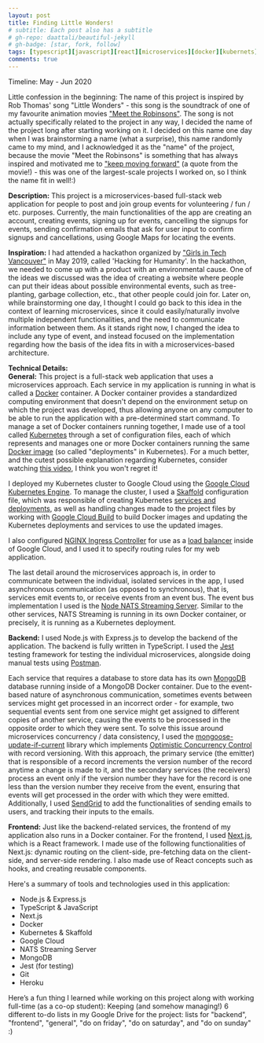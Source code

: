 ```yaml
---
layout: post
title: Finding Little Wonders!
# subtitle: Each post also has a subtitle
# gh-repo: daattali/beautiful-jekyll
# gh-badge: [star, fork, follow]
tags: [typescript][javascript][react][microservices][docker][kubernets][googlecloud]
comments: true
---
```


Timeline: May - Jun 2020

Little confession in the beginning: The name of this project is inspired by Rob Thomas' song "Little Wonders" - this song is the soundtrack of one of my favourite animation movies ["Meet the Robinsons"](https://en.wikipedia.org/wiki/Meet_the_Robinsons). The song is not actually specifically related to the project in any way, I decided the name of the project long after starting working on it. I decided on this name one day when I was brainstorming a name (what a surprise), this name randomly came to my mind, and I acknowledged it as the "name" of the project, because the movie "Meet the Robinsons" is something that has always inspired and motivated me to ["keep moving forward"](https://www.youtube.com/watch?v=LmW3H-EXYS0) (a quote from the movie!) - this was one of the largest-scale projects I worked on, so I think the name fit in well!:)

**Description:** This project is a microservices-based full-stack web application for people to post and join group events for volunteering / fun / etc. purposes. Currently, the main functionalities of the app are creating an account, creating events, signing up for events, cancelling the signups for events, sending confirmation emails that ask for user input to confirm signups and cancellations, using Google Maps for locating the events.

**Inspiration:** I had attended a hackathon organized by ["Girls in Tech Vancouver"](https://vancouver.girlsintech.org/) in May 2019, called 'Hacking for Humanity'. In the hackathon, we needed to come up with a product with an environmental cause. One of the ideas we discussed was the idea of creating a website where people can put their ideas about possible environmental events, such as tree-planting, garbage collection, etc., that other people could join for. Later on, while brainstorming one day, I thought I could go back to this idea in the context of learning microservices, since it could easily/naturally involve multiple independent functionalities, and the need to communicate information between them. As it stands right now, I changed the idea to include any type of event, and instead focused on the implementation regarding how the basis of the idea fits in with a microservices-based architecture.

**Technical Details:**  
**General:** This project is a full-stack web application that uses a microservices approach.
Each service in my application is running in what is called a [Docker](https://www.docker.com/) container. A Docker container provides a standardized computing environment that doesn't depend on the environment setup on which the project was developed, thus allowing anyone on any computer to be able to run the application with a pre-determined start command. To manage a set of Docker containers running together, I made use of a tool called [Kubernetes](https://kubernetes.io/) through a set of configuration files, each of which represents and manages one or more Docker containers running the same [Docker image](https://phoenixnap.com/kb/docker-image-vs-container#:~:text=Images%20can%20exist%20without%20containers,of%20running%20a%20Docker%20container.) (so called "deployments" in Kubernetes). For a much better, and the cutest possible explanation regarding Kubernetes, consider watching [this video](https://www.youtube.com/watch?v=4ht22ReBjno), I think you won't regret it!

I deployed my Kubernetes cluster to Google Cloud using the [Google Cloud Kubernetes Engine](https://cloud.google.com/kubernetes-engine). To manage the cluster, I used a [Skaffold](https://cloud.google.com/blog/products/application-development/kubernetes-development-simplified-skaffold-is-now-ga) configuration file, which was responsible of creating Kubernetes [services and deployments](https://matthewpalmer.net/kubernetes-app-developer/articles/service-kubernetes-example-tutorial.html#:~:text=What's%20the%20difference%20between%20a,running%20in%20the%20Kubernetes%20cluster.), as well as handling changes made to the project files by working with [Google Cloud Build](https://cloud.google.com/cloud-build/docs) to build Docker images and updating the Kubernetes deployments and services to use the updated images.

I also configured [NGINX Ingress Controller](https://kubernetes.github.io/ingress-nginx/) for use as a [load balancer](https://www.nginx.com/resources/glossary/load-balancing/) inside of Google Cloud, and I used it to specify routing rules for my web application.

The last detail around the microservices approach is, in order to communicate between the individual, isolated services in the app, I used asynchronous communication (as opposed to synchronous), that is, services emit events to, or receive events from an event bus. The event bus implementation I used is the [Node NATS Streaming Server](https://docs.nats.io/nats-streaming-concepts/intro). Similar to the other services, NATS Streaming is running in its own Docker container, or precisely, it is running as a Kubernetes deployment.

**Backend:** I used Node.js with Express.js to develop the backend of the application. The backend is fully written in TypeScript. I used the [Jest](https://jestjs.io/) testing framework for testing the individual microservices, alongside doing manual tests using [Postman](https://www.postman.com/).

Each service that requires a database to store data has its own [MongoDB](https://www.mongodb.com/) database running inside of a MongoDB Docker container.
Due to the event-based nature of asynchronous communication, sometimes events between services might get processed in an incorrect order - for example, two sequential events sent from one service might get assigned to different copies of another service, causing the events to be processed in the opposite order to which they were sent. To solve this issue around microservices concurrency / data consistency, I used the [mongoose-update-if-current](https://www.npmjs.com/package/mongoose-update-if-current) library which implements [Optimistic Concurrency Control](https://en.wikipedia.org/wiki/Optimistic_concurrency_control) with record versioning. With this approach, the primary service (the emitter) that is responsible of a record increments the version number of the record anytime a change is made to it, and the secondary services (the receivers) process an event only if the version number they have for the record is one less than the version number they receive from the event, ensuring that events will get processed in the order with which they were emitted.  
Additionally, I used [SendGrid](https://sendgrid.com/) to add the functionalities of sending emails to users, and tracking their inputs to the emails.

**Frontend:** Just like the backend-related services, the frontend of my application also runs in a Docker container. For the frontend, I used [Next.js](https://nextjs.org/), which is a React framework. I made use of the following functionalities of Next.js: dynamic routing on the client-side, pre-fetching data on the client-side, and server-side rendering. I also made use of React concepts such as hooks, and creating reusable components.

Here's a summary of tools and technologies used in this application:

- Node.js & Express.js
- TypeScript & JavaScript
- Next.js
- Docker
- Kubernetes & Skaffold
- Google Cloud
- NATS Streaming Server
- MongoDB
- Jest (for testing)
- Git
- Heroku

Here’s a fun thing I learned while working on this project along with working full-time (as a co-op student): Keeping (and somehow managing!) 6 different to-do lists in my Google Drive for the project: lists for "backend", "frontend", "general", "do on friday", "do on saturday", and "do on sunday" :)
